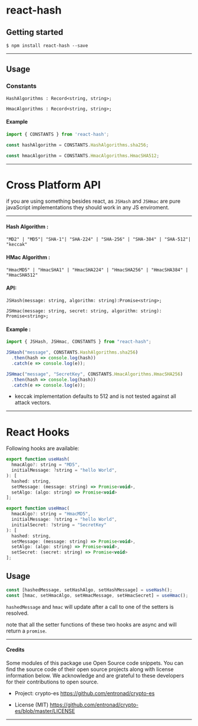 # react-hash

## Getting started

`$ npm install react-hash --save`

---

## Usage

### Constants

```
HashAlgorithms : Record<string, string>;
```

```
HmacAlgorithms : Record<string, string>;
```

#### Example

```javascript
import { CONSTANTS } from 'react-hash';

const hashAlgorithm = CONSTANTS.HashAlgorithms.sha256;

const hmacAlgorithm = CONSTANTS.HmacAlgorithms.HmacSHA512;

```
***
# Cross Platform API


if you are using something besides react, as `JSHash` and `JSHmac` are pure javaScript implementations they should work in any JS enviroment.
***


#### Hash Algorithm :

`"MD2" | "MD5"| "SHA-1"| "SHA-224" | "SHA-256" | "SHA-384" | "SHA-512"| "keccak"`

#### HMac Algorithm :

`"HmacMD5" | "HmacSHA1" | "HmacSHA224" | "HmacSHA256" | "HmacSHA384" | "HmacSHA512"`

#### API:

```
JSHash(message: string, algorithm: string):Promise<string>;
```
```
JSHmac(message: string, secret: string, algorithm: string): Promise<string>;
```

#### Example :

```javascript
import { JSHash, JSHmac, CONSTANTS } from "react-hash";

JSHash("message", CONSTANTS.HashAlgorithms.sha256)
  .then(hash => console.log(hash))
  .catch(e => console.log(e));

JSHmac("message", "SecretKey", CONSTANTS.HmacAlgorithms.HmacSHA256)
  .then(hash => console.log(hash))
  .catch(e => console.log(e));
```

- keccak implementation defaults to 512 and is not tested against all attack vectors.

***

# React Hooks

Following hooks are available:

```javaScript
export function useHash(
  hmacAlgo?: string = "MD5",
  initialMessage: ?string = "hello World",
): [
  hashed: string,
  setMessage: (message: string) => Promise<void>,
  setAlgo: (algo: string) => Promise<void>
];
```

```javaScript
export function useHmac(
  hmacAlgo?: string = "HmacMD5",
  initialMessage: ?string = "hello World",
  initialSecret: ?string = "SecretKey"
): [
  hashed: string,
  setMessage: (message: string) => Promise<void>,
  setAlgo: (algo: string) => Promise<void>,
  setSecret: (secret: string) => Promise<void>
];
```
## Usage

```javaScript
const [hashedMessage, setHashAlgo, setHashMessage] = useHash();
const [hmac, setHmacAlgo, setHmacMessage, setHmacSecret] = useHmac();
```

`hashedMessage` and `hmac` will update after a call to one of the setters is resolved.

note that all the setter functions of these two hooks are async and will return a `promise`.


---
#### Credits

Some modules of this package use Open Source code snippets. You can find the source code of their open source projects along with license information below. We acknowledge and are grateful to these developers for their contributions to open source.

- Project: crypto-es https://github.com/entronad/crypto-es

- License (MIT) https://github.com/entronad/crypto-es/blob/master/LICENSE

---
